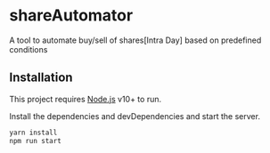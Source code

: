 # shareAutomator
A tool to automate buy/sell of shares[Intra Day] based on predefined conditions

## Installation

This project requires [Node.js](https://nodejs.org/) v10+ to run.

Install the dependencies and devDependencies and start the server.

```sh
yarn install
npm run start
```
